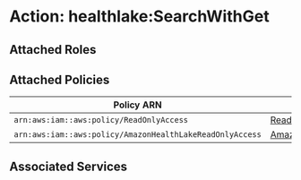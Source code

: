 # Action: healthlake:SearchWithGet

## Attached Roles

## Attached Policies

| Policy ARN | Policy Name |
|------------|-------------|
| `arn:aws:iam::aws:policy/ReadOnlyAccess` | [ReadOnlyAccess](../policies.md#readonlyaccess) |
| `arn:aws:iam::aws:policy/AmazonHealthLakeReadOnlyAccess` | [AmazonHealthLakeReadOnlyAccess](../policies.md#amazonhealthlakereadonlyaccess) |

## Associated Services


